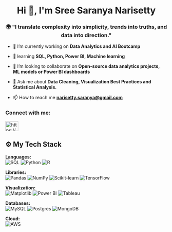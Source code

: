 <h1 align="center">Hi 👋, I'm Sree Saranya Narisetty</h1>
<h3 align="center">🌍 "I translate complexity into simplicity, trends into truths, and data into direction."</h3>

- 🔭 I’m currently working on **Data Analytics and AI Bootcamp**

- 🌱 learning **SQL, Python, Power BI, Machine learning**

- 👯 I’m looking to collaborate on **Open-source data analytics projects, ML models or Power BI dashboards**

- 💬 Ask me about **Data Cleaning, Visualization Best Practices and Statistical Analysis.**

- 📫 How to reach me **narisetty.saranya@gmail.com**

<h3 align="left">Connect with me:</h3>
<p align="left">
<a href="https://linkedin.com/in/https://www.linkedin.com/in/saranyanarisetty/" target="blank"><img align="center" src="https://raw.githubusercontent.com/rahuldkjain/github-profile-readme-generator/master/src/images/icons/Social/linked-in-alt.svg" alt="https://www.linkedin.com/in/saranyanarisetty/" height="30" width="40" /></a>
</p>

## ⚙️ My Tech Stack
**Languages:**  
![SQL](https://img.shields.io/badge/-SQL-4479A1?style=flat-square&logo=postgresql&logoColor=white)
![Python](https://img.shields.io/badge/-Python-3776AB?style=flat-square&logo=python&logoColor=white)
![R](https://img.shields.io/badge/-R-276DC3?style=flat-square&logo=r&logoColor=white)

**Libraries:**  
![Pandas](https://img.shields.io/badge/-Pandas-150458?style=flat-square&logo=pandas)
![NumPy](https://img.shields.io/badge/-NumPy-013243?style=flat-square&logo=numpy)
![Scikit-learn](https://img.shields.io/badge/-Scikit--learn-F7931E?style=flat-square&logo=scikit-learn&logoColor=white)
![TensorFlow](https://img.shields.io/badge/-TensorFlow-FF6F00?style=flat-square&logo=tensorflow&logoColor=white)

**Visualization:**  
![Matplotlib](https://img.shields.io/badge/-Matplotlib-013243?style=flat-square)
![Power BI](https://img.shields.io/badge/-Power%20BI-F2C811?style=flat-square&logo=power-bi)
![Tableau](https://img.shields.io/badge/-Tableau-E97627?style=flat-square&logo=tableau)

**Databases:**  
![MySQL](https://img.shields.io/badge/-MySQL-4479A1?style=flat-square&logo=mysql&logoColor=white)
![Postgres](https://img.shields.io/badge/-PostgreSQL-336791?style=flat-square&logo=postgresql&logoColor=white)
![MongoDB](https://img.shields.io/badge/-MongoDB-47A248?style=flat-square&logo=mongodb&logoColor=white)

**Cloud:**  
![AWS](https://img.shields.io/badge/-AWS-232F3E?style=flat-square&logo=amazon-aws&logoColor=white)


